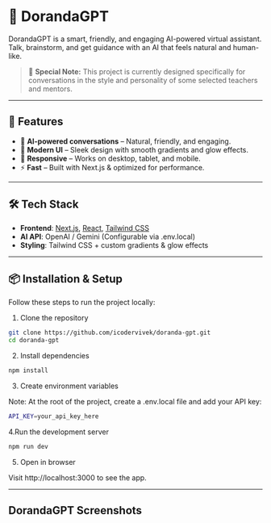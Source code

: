 # 💬 DorandaGPT

DorandaGPT is a smart, friendly, and engaging AI-powered virtual assistant. Talk, brainstorm, and get guidance with an AI that feels natural and human-like.

> 🎯 **Special Note:** This project is currently designed specifically for conversations in the style and personality of some selected teachers and mentors.

---

## 🚀 Features

- 🧠 **AI-powered conversations** – Natural, friendly, and engaging.
- 🎨 **Modern UI** – Sleek design with smooth gradients and glow effects.
- 📱 **Responsive** – Works on desktop, tablet, and mobile.
- ⚡ **Fast** – Built with Next.js & optimized for performance.

---

## 🛠️ Tech Stack

- **Frontend**: [Next.js](https://nextjs.org/), [React](https://react.dev/), [Tailwind CSS](https://tailwindcss.com/)
- **AI API**: OpenAI / Gemini (Configurable via .env.local)
- **Styling**: Tailwind CSS + custom gradients & glow effects

---

## 📦 Installation & Setup

Follow these steps to run the project locally:

1. Clone the repository

```bash
git clone https://github.com/icodervivek/doranda-gpt.git
cd doranda-gpt
```

2. Install dependencies

```bash
npm install
```

3. Create environment variables

Note: At the root of the project, create a .env.local file and add your API key:

```bash
API_KEY=your_api_key_here
```

4.Run the development server

```bash
npm run dev
```

5. Open in browser

Visit http://localhost:3000 to see the app.

---

## DorandaGPT Screenshots
